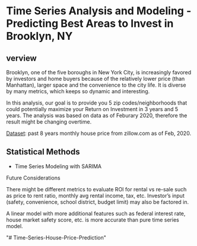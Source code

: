 
# Time Series Analysis and Modeling - Predicting Best Areas to Invest in Brooklyn, NY 



## verview

Brooklyn, one of the five boroughs in New York City, is increasingly favored by investors and home buyers because of the relatively lower price (than Manhattan), larger space and the convenience to the city life. It is diverse by many metrics, which keeps so dynamic and interesting.  

In this analysis, our goal is to provide you 5 zip codes/neighborhoods that could potentially maximize your Return on Investment in 3 years and 5 years. The analysis was based on data as of Feburary 2020, therefore the result might be changing overtime. 


[Dataset](https://www.zillow.com/research/data/): past 8 years monthly house price from zillow.com as of Feb, 2020. 


## Statistical Methods

* Time Series Modeling with SARIMA


Future Considerations

There might be different metrics to evaluate ROI for rental vs re-sale such as price to rent ratio, monthly avg rental income, tax, etc. Investor’s input (safety, convenience, school district, budget limit) may also be factored in. 

A linear model with more additional features such as federal interest rate, house market safety score, etc. is more accurate than pure time series model.








"# Time-Series-House-Price-Prediction" 
